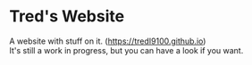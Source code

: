 # Tred's Website
A website with stuff on it. (https://tredI9100.github.io)<br>It's still a work in progress, but you can have a look if you want.
